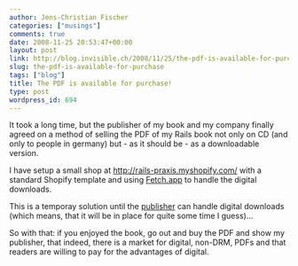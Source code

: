 ```yaml
---
author: Jens-Christian Fischer
categories: ["musings"]
comments: true
date: 2008-11-25 20:53:47+00:00
layout: post
link: http://blog.invisible.ch/2008/11/25/the-pdf-is-available-for-purchase/
slug: the-pdf-is-available-for-purchase
tags: ["blog"]
title: The PDF is available for purchase!
type: post
wordpress_id: 694
---
```


It took a long time, but the publisher of my book and my company finally agreed on a method of selling the PDF of my Rails book not only on CD (and only to people in germany) but - as it should be - as a downloadable version.

I have setup a small shop at http://rails-praxis.myshopify.com/ with a standard Shopify template and using [Fetch.app](http://www.fetchapp.com/) to handle the digital downloads.

This is a temporay solution until the [publisher](http://www.mitp.de) can handle digital downloads (which means, that it will be in place for quite some time I guess)... 

So with that: if you enjoyed the book, go out and buy the PDF and show my publisher, that indeed, there is a market for digital, non-DRM, PDFs and that readers are willing to pay for the advantages of digital.
